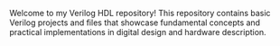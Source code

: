 Welcome to my Verilog HDL repository! This repository contains basic Verilog projects and files that showcase fundamental concepts and practical implementations in digital design and hardware description.
